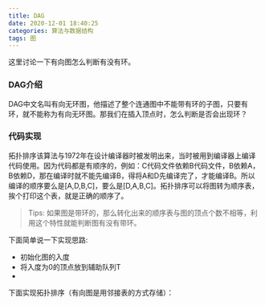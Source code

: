 ```yaml
---
title: DAG
date: 2020-12-01 18:40:25
categories: 算法与数据结构
tags: 图
---
```


这里讨论一下有向图怎么判断有没有环。

### DAG介绍

DAG中文名叫有向无环图，他描述了整个连通图中不能带有环的子图，只要有环，就不能称为有向无环图。那我们在插入顶点时，怎么判断是否会出现环？

### 代码实现

拓扑排序该算法与1972年在设计编译器时被发明出来，当时被用到编译器上编译代码使用。因为代码都是有顺序的，例如：C代码文件依赖B代码文件，B依赖A，B依赖D，那在编译时就不能先编译B，得将A和D先编译完了，才能编译B。所以编译的顺序要么是[A,D,B,C]，要么是[D,A,B,C]。拓扑排序可以将图转为顺序表，挨个打印这个表，就是正确的顺序了。

> Tips: 如果图是带环的，那么转化出来的顺序表与图的顶点个数不相等，利用这个特性就能判断图有没有带环。

下面简单说一下实现思路:

* 初始化图的入度
* 将入度为0的顶点放到辅助队列T
* 

下面实现拓扑排序（有向图是用邻接表的方式存储）：


```java


```



